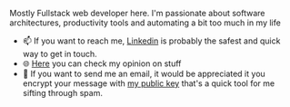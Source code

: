 Mostly Fullstack web developer here.
I'm passionate about software architectures, productivity tools and automating a bit too much in my life

- 📫 If you want to reach me, [Linkedin](https://www.linkedin.com/in/lucabruzzone/) is probably the safest and quick way to get in touch.
- 🌐 [Here](https://lucabruzzone.me) you can check my opinion on stuff
- 📩 If you want to send me an email, it would be appreciated it you encrypt your message with [my public key](https://keybase.io/unsigned) that's a quick tool for me sifting through spam.
